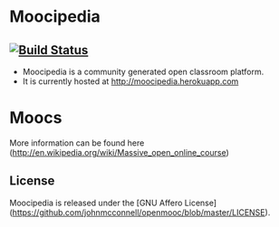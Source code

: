 Moocipedia
========
[![Build Status](https://travis-ci.org/johnmcconnell/moocipedia.svg?branch=master)](https://travis-ci.org/johnmcconnell/moocipedia)
-------
* Moocipedia is a community generated open classroom platform.
* It is currently hosted at http://moocipedia.herokuapp.com

Moocs
=======
More information can be found here
(http://en.wikipedia.org/wiki/Massive_open_online_course)

License
-------
Moocipedia is released under the [GNU Affero License]
(https://github.com/johnmcconnell/openmooc/blob/master/LICENSE).
